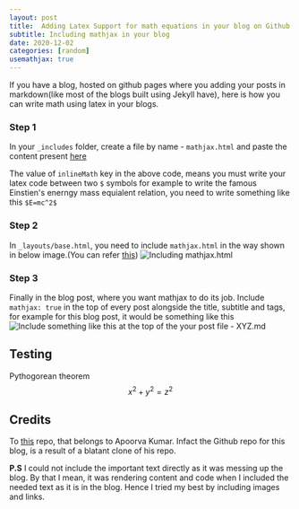 ```yaml
---
layout: post
title:  Adding Latex Support for math equations in your blog on Github Pages
subtitle: Including mathjax in your blog
date: 2020-12-02
categories: [random]
usemathjax: true
---
```


If you have a blog, hosted on github pages where you adding your posts in markdown(like most of the blogs built using Jekyll have), here is how you can write math using latex in your blogs. 

### Step 1
In your `_includes` folder, create a file by name - `mathjax.html` and paste the content present [here](https://github.com/rakaar/rakaar.github.io/blob/master/_includes/mathjax.html)

The value of `inlineMath` key in the above code, means you must write your latex code between two `$` symbols for example to write the famous Einstien's enerngy mass equialent relation, you need to write something like this `$E=mc^2$`


### Step 2
In `_layouts/base.html`, you need to include `mathjax.html` in the way shown in below image.(You can refer [this](https://github.com/rakaar/rakaar.github.io/blob/master/_layouts/base.html))
![Including mathjax.html](/img/include.png)


### Step 3
Finally in the blog post, where you want mathjax to do its job. Include `mathjax: true` in the top of every post alongside the title, subtitle and tags, for example for this blog post, it would be something like this
![Include something like this at the top of the your post file - XYZ.md](/img/top-mathjax.png)

## Testing
Pythogorean theorem $$x^2 + y^2 = z^2$$


## Credits
To [this](https://github.com/rava-dosa/rava-dosa.github.io) repo, that belongs to Apoorva Kumar. Infact the Github repo for this blog, is a result of a blatant clone of his repo. 

**P.S** I could not include the important text directly as it was messing up the blog. By that I mean, it was rendering content and code when I included the needed text as it is in the blog. Hence I tried my best by including images and links.

